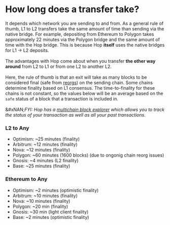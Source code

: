# How long does a transfer take?

It depends which network you are sending to and from. As a general rule of thumb, L1 to L2 transfers take the same amount of time than sending via the native bridge. For example, depositing from Ethereum to Polygon takes approximately 22 minutes via the Polygon bridge and the same amount of time with the Hop bridge. This is because Hop **itself** uses the native bridges for L1 -> L2 deposits.\
\
The advantages with Hop come about when you transfer **the other way around** from L2 to L1 or from one L2 to another L2.\
\
Here, the rule of thumb is that an exit will take as many blocks to be considered final (safe from [reorgs](https://www.paradigm.xyz/2021/07/ethereum-reorgs-after-the-merge/)) on the sending chain. Some chains determine finality based on L1 consensus. The time-to-finality for these chains is not constant, so the values below will be an average based on the `safe` status of a block that a transaction is included in.\
\
&#xNAN;_&#x46;YI: Hop has a_ [_multichain block explorer_](https://explorer.hop.exchange/) _which allows you to track the status of your transaction as well as all your past transactions._

### L2 to Any

* Optimism: \~25 minutes (finality)
* Arbitrum: \~12 minutes (finality)
* Nova: \~12 minutes (finality)
* Polygon: \~60 minutes (1600 blocks) (due to ongonig chain reorg issues)
* Gnosis: \~4 minutes (L2 finality)
* Base: \~25 minutes (finality)

### Ethereum to Any

* Optimism: \~2 minutes (optimistic finality)
* Arbitrum: \~10 minutes (finality)
* Nova: \~10 minutes (finality)
* Polygon: \~20 min (finality)
* Gnosis: \~30 min (light client finality)
* Base: \~2 minutes (optimistic finality)
